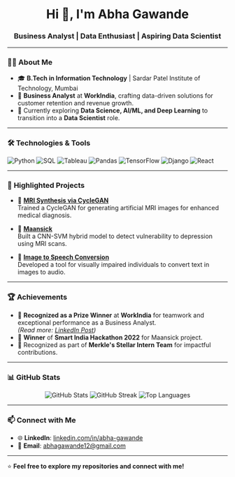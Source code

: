 <!-- Profile Header -->
<h1 align="center">Hi 👋, I'm Abha Gawande</h1>
<h3 align="center">Business Analyst | Data Enthusiast | Aspiring Data Scientist</h3>

<!--
<p align="center">
  <img src="https://img.shields.io/github/followers/abha0012?label=Followers&style=social" alt="GitHub Followers" />
  <img src="https://img.shields.io/github/stars/abha0012?label=Stars&style=social" alt="GitHub Stars" />
</p>
-->
---

### 👩‍💻 **About Me**
- 🎓 **B.Tech in Information Technology** | Sardar Patel Institute of Technology, Mumbai  
- 💼 **Business Analyst** at **WorkIndia**, crafting data-driven solutions for customer retention and revenue growth.  
- 🌱 Currently exploring **Data Science, AI/ML, and Deep Learning** to transition into a **Data Scientist** role.  
<!-- - 🔭 Aspiring to lead strategic projects that make impactful decisions based on data. -->

---

### 🛠️ **Technologies & Tools**
![Python](https://img.shields.io/badge/Python-3670A0?style=for-the-badge&logo=python&logoColor=white)
![SQL](https://img.shields.io/badge/SQL-02569B?style=for-the-badge&logo=postgresql&logoColor=white)
![Tableau](https://img.shields.io/badge/Tableau-E97627?style=for-the-badge&logo=tableau&logoColor=white)
![Pandas](https://img.shields.io/badge/Pandas-130654?style=for-the-badge&logo=pandas&logoColor=white)
![TensorFlow](https://img.shields.io/badge/TensorFlow-FF6F00?style=for-the-badge&logo=tensorflow&logoColor=white)
![Django](https://img.shields.io/badge/Django-092E20?style=for-the-badge&logo=django&logoColor=white)
![React](https://img.shields.io/badge/React-61DAFB?style=for-the-badge&logo=react&logoColor=black)

---

### 📂 **Highlighted Projects**
- 🧠 **[MRI Synthesis via CycleGAN](https://github.com/abha0012/MajorProject_MRI_StyleTransfer)**  
  Trained a CycleGAN for generating artificial MRI images for enhanced medical diagnosis.

- 💙 **[Maansick](https://github.com/abha0012/MaanSick)**  
  Built a CNN-SVM hybrid model to detect vulnerability to depression using MRI scans.

- 📖 **[Image to Speech Conversion](https://github.com/abha0012/Mini_Project-Image-to-speech-Model)**  
  Developed a tool for visually impaired individuals to convert text in images to audio.

---

### 🏆 **Achievements**
- 🏅 **Recognized as a Prize Winner** at **WorkIndia** for teamwork and exceptional performance as a Business Analyst.  
  *(Read more: [LinkedIn Post](https://www.linkedin.com/posts/abhagawande_appreciation-businessanalyst-teamwork-activity-7266443303615631360-7D17))*  
- 🥇 **Winner** of **Smart India Hackathon 2022** for Maansick project.  
- 🌟 Recognized as part of **Merkle's Stellar Intern Team** for impactful contributions.

---

### 📊 **GitHub Stats**
<p align="center">
  <img src="https://github-readme-stats.vercel.app/api?username=abha0012&show_icons=true&theme=radical" alt="GitHub Stats" />
  <img src="https://github-readme-streak-stats.herokuapp.com/?user=abha0012&theme=radical" alt="GitHub Streak" />
  <img src="https://github-readme-stats.vercel.app/api/top-langs/?username=abha0012&layout=compact&theme=radical" alt="Top Languages" />
</p>

---

### 📫 **Connect with Me**
- 🌐 **LinkedIn**: [linkedin.com/in/abha-gawande](https://www.linkedin.com/in/abha-gawande/)  
- 📧 **Email**: [abhagawande12@gmail.com](mailto:abhagawande12@gmail.com)

---

⭐️ **Feel free to explore my repositories and connect with me!**
